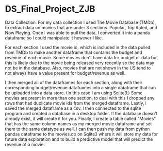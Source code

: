 # DS_Final_Project_ZJB

Data Collection:
For my data collection I used The Movie Database (TMDb), to extract data on movies that are under 3 sections. Popular, Top Rated, and Now Playing.
Once I was able to pull the data, I converted it into a panda dataframe so I could manipulate it however I like.

For each section I used the movie id, which is included in the data pulled from TMDb to make another dataframe that contains the budget and revenue of each movie.
Some movies don't have data for budget or data but this is likely due to the movie being released very recently so the data may not be in the database.
Also, movies that are not shown in the US tend to not always have a value present for budget/revenue as well.

I then merged all of the dataframes for each section, along with their corresponding budget/revenue dataframes into a single dataframe that can be uploaded into a data store. (In this case I am using Sqlite3.)
Some movies are presnt in more than one section, to deal with this I dropped any rows that had duplicate movie ids from the merged dataframe. Lastly, I saved the merged dataframe as a csv.
I then connected to the sqlite program and created a database in a desktop folder. If the database doesn't already exist, it will create it for you.
Finally, I create a table called "Movies" that has the same column names as my merged movie dataframe and set them to the same datatype as well. I can then push my data from python pandas dataframe to the movies.db on Sqlite3 where it will store my data for future data exploration and to build a predictive model that will predict the revenue of a movie.
